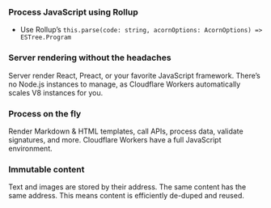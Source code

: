 ### Process JavaScript using Rollup

- Use Rollup’s `this.parse(code: string, acornOptions: AcornOptions) => ESTree.Program`

### Server rendering without the headaches

Server render React, Preact, or your favorite JavaScript framework. There’s no Node.js instances to manage, as Cloudflare Workers automatically scales V8 instances for you.

### Process on the fly

Render Markdown & HTML templates, call APIs, process data, validate signatures, and more. Cloudflare Workers have a full JavaScript environment.

### Immutable content

Text and images are stored by their address. The same content has the same address. This means content is efficiently de-duped and reused.
